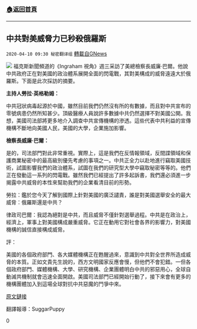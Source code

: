 ###  [:house:返回首頁](https://github.com/ourhimalayas/txt)
---

## 中共對美威脅力已秒殺俄羅斯
`2020-04-10 09:30 秘密翻译组` [轉載自GNews](https://gnews.org/zh-hant/168528/)

![](https://s3.amazonaws.com/gnews-media-offload/wp-content/uploads/2020/04/10092842/Picture-1-139.png)
福克斯新聞頻道的《Ingraham 視角》週三采訪了美總檢察長威廉·巴爾。他說中共政府正在對美國的政治體系展開全面的閃電戰，其對美構成的威脅遠遠大於俄羅斯。下面是此次採訪的摘要。

**主持人勞拉·英格勒姆：**

中共冠狀病毒起源於中國，雖然目前我們仍然沒有所的有數據，而且對中共宣布的零號病患仍然所知甚少。頂級醫療人員說許多數據中共仍然選擇不對美國公開。我想，美國司法部將更多地介入調查中共宣傳機構的滲透。這些代表中共利益的宣傳機構不斷地向美國人民，美國的大學，企業施加影響。

**檢察長威廉·巴爾：**

是的，司法部門對此非常重視。實際上，這是我們在反情報領域，反間諜領域和保護商業秘密中的最高級別優先考慮的事項之一。中共正全力以赴地進行竊取美國技術，試圖影響我們的政治體系，試圖在我們的研究型大學中竊取秘密等等的。他們正在發動這一系列的閃電戰。雖然我們已經提出了許多起訴書，我們還必須進一步揭露中共威脅的本性來幫助我們的企業看清目前的形勢。

勞拉：鑑於您今天了解到國際上針對美國的廣泛譴責，誰是對美國選舉安全的最大威脅：俄羅斯還是中共？

律政司巴爾：我認為絕對是中共，而且威脅不僅針對選舉過程。中共是在政治上，經濟上，軍事上對美國構成嚴重威脅。它正在動用它對社會各界的影響力，對美國機構的誠信直接構成威脅。

評：

美國的各個政府部門、各大媒體機構正在甦醒過來，意識到中共對全世界所造成威脅的本質。正如文貴先生說的，西方文明國家反應會慢，但他們不會犯錯。一但各個政府部門、媒體機構、大學、研究機構、企業團體明白中共的邪惡用心，全球自動滅共機制就會迅速全面開啟。美國司法部門已經開始行動了，接下來會有更多的機構團體加入到這場全球對抗中共惡魔的鬥爭中來。

[原文鏈接](https://www.breitbart.com/politics/2020/04/09/ag-william-barr-china-far-bigger-threat-than-russia-one-of-our-highest-priorities-in-counterintelligence/)

翻譯報導：SuggarPuppy

0
